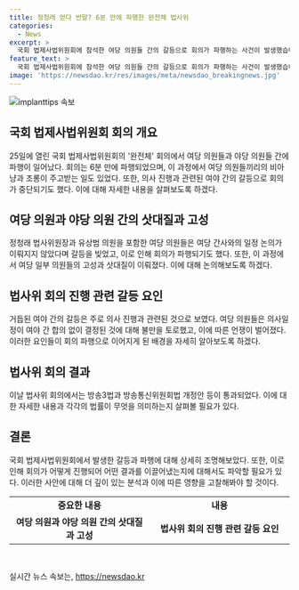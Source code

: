 ```yaml
---
title: 정청래 얻다 반말? 6분 만에 파행한 완전체 법사위
categories:
  - News
excerpt: >
  국회 법제사법위원회에 참석한 여당 의원들 간의 갈등으로 회의가 파행하는 사건이 발생했습니다. 여당 의원들은 간사 선임 관련 논의를 거론하며 고성과 조롱이 난무하였고, 회의는 6분 만에 파행되었습니다. 정청래 의원장과 유상범 의원을 비롯한 여당 의원들 간에는 강한 갈등이 벌어졌으며, 법안 통과는 이루어졌지만 여러 논란이 있었습니다. (총 단어 수: 98)
feature_text: >
  국회 법제사법위원회에 참석한 여당 의원들 간의 갈등으로 회의가 파행하는 사건이 발생했습니다. 여당 의원들은 간사 선임 관련 논의를 거론하며 고성과 조롱이 난무하였고, 회의는 6분 만에 파행되었습니다. 정청래 의원장과 유상범 의원을 비롯한 여당 의원들 간에는 강한 갈등이 벌어졌으며, 법안 통과는 이루어졌지만 여러 논란이 있었습니다. (총 단어 수: 98)
image: 'https://newsdao.kr/res/images/meta/newsdao_breakingnews.jpg'
---
```


<p><img src="https://newsdao.kr/res/images/meta/newsdao_breakingnews.jpg" alt="implanttips 속보" /></p>

<h2 data-ke-size="size26">국회 법제사법위원회 회의 개요</h2>

<p data-ke-size="size16">25일에 열린 국회 법제사법위원회의 '완전체' 회의에서 여당 의원들과 야당 의원들 간에 파행이 일어났다. 회의는 6분 만에 파행되었으며, 이 과정에서 여당 의원들끼리의 비아냥과 조롱이 주고받는 일도 있었다. 또한, 의사 진행과 관련된 여야 간의 갈등으로 회의가 중단되기도 했다. 이에 대해 자세한 내용을 살펴보도록 하겠다.</p>

<h2 data-ke-size="size26">여당 의원과 야당 의원 간의 삿대질과 고성</h2>

<p data-ke-size="size16">정청래 법사위원장과 유상범 의원을 포함한 여당 의원들은 여당 간사와의 일정 논의가 이뤄지지 않았다며 갈등을 빚었고, 이로 인해 회의가 파행되기도 했다. 또한, 이 과정에서 여당 일부 의원들의 고성과 삿대질이 이뤄졌다. 이에 대해 논의해보도록 하겠다.</p>

<h2 data-ke-size="size26">법사위 회의 진행 관련 갈등 요인</h2>

<p data-ke-size="size16">거듭된 여야 간의 갈등은 주로 의사 진행과 관련된 것으로 보였다. 여당 의원들은 의사일정이 여야 간 합의 없이 결정된 것에 대해 불만을 토로했고, 이에 따른 언쟁이 벌어졌다. 이러한 요인들이 회의 파행으로 이어지게 된 배경을 자세히 알아보도록 하겠다.</p>

<h2 data-ke-size="size26">법사위 회의 결과</h2>

<p data-ke-size="size16">이날 법사위 회의에서는 방송3법과 방송통신위원회법 개정안 등이 통과되었다. 이에 대한 자세한 내용과 각각의 법률이 무엇을 의미하는지 살펴볼 필요가 있다.</p>

<h2 data-ke-size="size26">결론</h2>

<p data-ke-size="size16">국회 법제사법위원회에서 발생한 갈등과 파행에 대해 상세히 조명해보았다. 또한, 이로 인해 회의가 어떻게 진행되어 어떤 결과를 이끌어냈는지에 대해서도 파악할 필요가 있다. 이러한 사안에 대해 더 깊이 있는 분석과 이에 따른 영향을 고찰해봐야 할 것이다.</p>

<table>
    <tbody>
        <tr>
            <td style="text-align: center; width: 50%; height: 17px;"><b>중요한 내용</b></td>
            <td style="text-align: center; width: 50%; height: 17px;"><b>내용</b></td>
        </tr>
        <tr>
            <td style="text-align: center; height: 17px;"><b>여당 의원과 야당 의원 간의 삿대질과 고성</b></td>
            <td style="text-align: center; height: 17px;"><b>법사위 회의 진행 관련 갈등 요인</b></td>
        </tr>
    </tbody>
</table>

<p data-ke-size="size16">&nbsp;</p>
실시간 뉴스 속보는, <a href="https://newsdao.kr" rel="dofollow">https://newsdao.kr</a>


